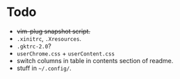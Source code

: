 # Todo

- ~~vim-plug snapshot script.~~
- `.xinitrc`, `.Xresources`.
- `.gktrc-2.0`?
- `userChrome.css` + `userContent.css`
- switch columns in table in contents section of readme.
- stuff in `~/.config/`.
